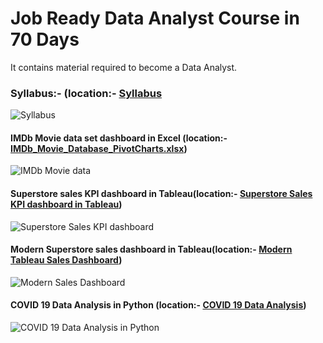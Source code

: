 # Job Ready Data Analyst Course in 70 Days
It contains material required to become a Data Analyst.

### Syllabus:- (location:- [Syllabus](https://github.com/akchaudhary57/Data-Analyst-Course/blob/main/Syllabus/Learn%20Data%20Analytics.pdf)

![Syllabus](https://github.com/akchaudhary57/Job-Ready-Data-Analyst-Course-in-70-Days/blob/main/image/Job-Ready-Data-Analyst-Course-in-70-Days_Learn%20Data%20Analytics.pdf%20at%20main%20%C2%B7%20akchaudhary57_Job-Ready-Data-Analyst-Course-in-70-Days%20%C2%B7%20GitHub%20(1).gif)

#### IMDb Movie data set dashboard in Excel (location:- [IMDb_Movie_Database_PivotCharts.xlsx](https://github.com/akchaudhary57/Data-Analyst-Course/tree/main/DA%20using%20Excel/W4))

![IMDb Movie data](https://github.com/akchaudhary57/Data-Analyst-Course/blob/main/image/IMDb%20Movie%20Data.gif)

#### Superstore sales KPI dashboard in Tableau(location:- [Superstore Sales KPI dashboard in Tableau](https://github.com/akchaudhary57/Data-Analyst-Course/tree/main/Tableau%20for%20Visualization/W4))

![Superstore Sales KPI dashboard](https://github.com/akchaudhary57/Data-Analyst-Course/blob/main/image/SampleSuperstore_KPI.gif)

#### Modern Superstore sales dashboard in Tableau(location:- [Modern Tableau Sales Dashboard](https://github.com/akchaudhary57/Data-Analyst-Course/tree/main/Tableau%20for%20Visualization/W8))

![Modern Sales Dashboard](https://github.com/akchaudhary57/Data-Analyst-Course/blob/main/image/Modern%20Dashboard.gif)

#### COVID 19 Data Analysis in Python (location:- [COVID 19 Data Analysis](https://github.com/akchaudhary57/Job-Ready-Data-Analyst-Course-in-70-Days/tree/main/DA%20using%20Python/W9))

![COVID 19 Data Analysis in Python](https://github.com/akchaudhary57/Job-Ready-Data-Analyst-Course-in-70-Days/blob/main/image/COVID%2019%20Data%20Analysis-I-Copy2%20-%20Jupyter%20Notebook%20(1).gif)


